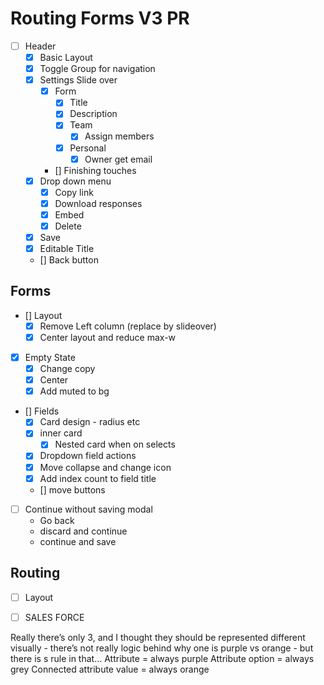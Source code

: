 # Routing Forms V3 PR

- [ ] Header
  - [X] Basic Layout
  - [X] Toggle Group for navigation
  - [X] Settings Slide over
    - [X] Form
      - [X] Title
      - [X] Description
      - [X] Team
        - [X] Assign members
      - [X] Personal
        - [X] Owner get email
    - [] Finishing touches
  - [X] Drop down menu
    - [X] Copy link
    - [X] Download responses
    - [X] Embed
    - [X] Delete
  - [X] Save
  - [X] Editable Title
  - [] Back button

## Forms
- [] Layout
  - [X] Remove Left column (replace by slideover)
  - [X] Center layout and reduce max-w
- [X] Empty State
  - [X] Change copy
  - [X] Center
  - [X] Add muted to bg

- [] Fields
  - [X] Card design - radius etc
  - [X] inner card
    - [X] Nested card when on selects
  - [X] Dropdown field actions 
  - [X] Move collapse and change icon
  - [X] Add index count to field title
  - [] move buttons
-[ ] Continue without saving modal
  * Go back 
  * discard and continue
  * continue and save

## Routing
- [ ] Layout
- [ ] SALES FORCE 


Really there’s only 3, and I thought they should be represented different visually - there’s not really logic behind why one is purple vs orange - but there is s rule in that…
Attribute = always purple
Attribute option = always grey
Connected attribute value = always orange
